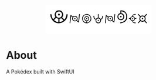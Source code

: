 <div align="center">
	<img
		src   = "./logo.png"
		alt   = "&quot;unowndex&quot; written with an Unown font"
		title = "&quot;unowndex&quot; written with an Unown font"
	></img>
</div>

# About
A Pokédex built with SwiftUI
